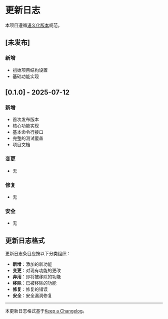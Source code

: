 # 更新日志

本项目遵循[语义化版本](https://semver.org/lang/zh-CN/)规范。

## [未发布]

### 新增

- 初始项目结构设置
- 基础功能实现

## [0.1.0] - 2025-07-12

### 新增

- 首次发布版本
- 核心功能实现
- 基本命令行接口
- 完整的测试覆盖
- 项目文档

### 变更

- 无

### 修复

- 无

### 安全

- 无

## 更新日志格式

更新日志条目应按以下分类组织：

- **新增**：添加的新功能
- **变更**：对现有功能的更改
- **弃用**：即将被移除的功能
- **移除**：已被移除的功能
- **修复**：修复的错误
- **安全**：安全漏洞修复

----

本更新日志格式基于[Keep a Changelog](https://keepachangelog.com/zh-CN/1.0.0/)。
